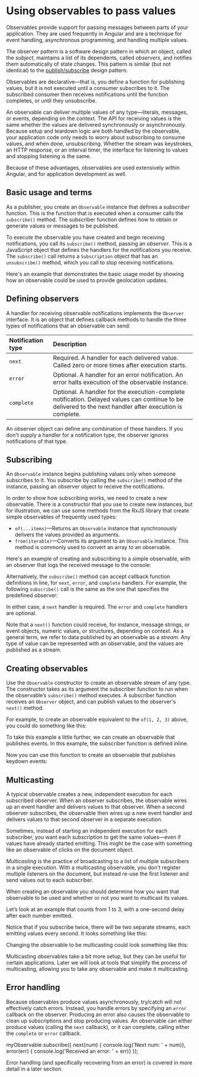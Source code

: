 # Using observables to pass values

Observables provide support for passing messages between parts of your application.
They are used frequently in Angular and are a technique for event handling, asynchronous programming, and handling multiple values.

The observer pattern is a software design pattern in which an object, called the *subject*, maintains a list of its dependents, called *observers*, and notifies them automatically of state changes.
This pattern is similar (but not identical) to the [publish/subscribe](https://en.wikipedia.org/wiki/Publish%E2%80%93subscribe_pattern) design pattern.

Observables are declarative&mdash;that is, you define a function for publishing values, but it is not executed until a consumer subscribes to it.
The subscribed consumer then receives notifications until the function completes, or until they unsubscribe.

An observable can deliver multiple values of any type&mdash;literals, messages, or events, depending on the context. The API for receiving values is the same whether the values are delivered synchronously or asynchronously. Because setup and teardown logic are both handled by the observable, your application code only needs to worry about subscribing to consume values, and when done, unsubscribing. Whether the stream was keystrokes, an HTTP response, or an interval timer, the interface for listening to values and stopping listening is the same.

Because of these advantages, observables are used extensively within Angular, and for application development as well.

## Basic usage and terms

As a publisher, you create an `Observable` instance that defines a *subscriber* function. This is the function that is executed when a consumer calls the `subscribe()` method. The subscriber function defines how to obtain or generate values or messages to be published.

To execute the observable you have created and begin receiving notifications, you call its `subscribe()` method, passing an *observer*. This is a JavaScript object that defines the handlers for the notifications you receive. The `subscribe()` call returns a `Subscription` object that has an `unsubscribe()` method, which you call to stop receiving notifications.

Here's an example that demonstrates the basic usage model by showing how an observable could be used to provide geolocation updates.

<code-example class="no-auto-link" path="observables/src/geolocation.ts" header="Observe geolocation updates"></code-example>

## Defining observers

A handler for receiving observable notifications implements the `Observer` interface. It is an object that defines callback methods to handle the three types of notifications that an observable can send:

| Notification type | Description |
|:---------|:-------------------------------------------|
| `next`  | Required. A handler for each delivered value. Called zero or more times after execution starts.|
| `error` | Optional. A handler for an error notification. An error halts execution of the observable instance.|
| `complete` | Optional. A handler for the execution-complete notification. Delayed values can continue to be delivered to the next handler after execution is complete.|

An observer object can define any combination of these handlers. If you don't supply a handler for a notification type, the observer ignores notifications of that type.

## Subscribing

An `Observable` instance begins publishing values only when someone subscribes to it. You subscribe by calling the `subscribe()` method of the instance, passing an observer object to receive the notifications.

<div class="alert is-helpful">

In order to show how subscribing works, we need to create a new observable. There is a constructor that you use to create new instances, but for illustration, we can use some methods from the RxJS library that create simple observables of frequently used types:

  * `of(...items)`&mdash;Returns an `Observable` instance that synchronously delivers the values provided as arguments.
  * `from(iterable)`&mdash;Converts its argument to an `Observable` instance. This method is commonly used to convert an array to an observable.

</div>

Here's an example of creating and subscribing to a simple observable, with an observer that logs the received message to the console:

<code-example
  path="observables/src/subscribing.ts"
  region="observer"
  header="Subscribe using observer"></code-example>

Alternatively, the `subscribe()` method can accept callback function definitions in line, for `next`, `error`, and `complete` handlers. For example, the following `subscribe()` call is the same as the one that specifies the predefined observer:

<code-example path="observables/src/subscribing.ts" region="sub_fn" header="Subscribe with positional arguments"></code-example>

In either case, a `next` handler is required. The `error` and `complete` handlers are optional.

Note that a `next()` function could receive, for instance, message strings, or event objects, numeric values, or structures, depending on context. As a general term, we refer to data published by an observable as a *stream*. Any type of value can be represented with an observable, and the values are published as a stream.

## Creating observables

Use the `Observable` constructor to create an observable stream of any type. The constructor takes as its argument the subscriber function to run when the observable’s `subscribe()` method executes. A subscriber function receives an `Observer` object, and can publish values to the observer's `next()` method.

For example, to create an observable equivalent to the `of(1, 2, 3)` above, you could do something like this:

<code-example path="observables/src/creating.ts" region="subscriber" header="Create observable with constructor"></code-example>

To take this example a little further, we can create an observable that publishes events. In this example, the subscriber function is defined inline.

<code-example path="observables/src/creating.ts" region="fromevent" header="Create with custom fromEvent function"></code-example>

Now you can use this function to create an observable that publishes keydown events:

<code-example path="observables/src/creating.ts" region="fromevent_use" header="Use custom fromEvent function"></code-example>

## Multicasting

A typical observable creates a new, independent execution for each subscribed observer. When an observer subscribes, the observable wires up an event handler and delivers values to that observer. When a second observer subscribes, the observable then wires up a new event handler and delivers values to that second observer in a separate execution.

Sometimes, instead of starting an independent execution for each subscriber, you want each subscription to get the same values&mdash;even if values have already started emitting. This might be the case with something like an observable of clicks on the document object.

*Multicasting* is the practice of broadcasting to a list of multiple subscribers in a single execution. With a multicasting observable, you don't register multiple listeners on the document, but instead re-use the first listener and send values out to each subscriber.

When creating an observable you should determine how you want that observable to be used and whether or not you want to multicast its values.

Let’s look at an example that counts from 1 to 3, with a one-second delay after each number emitted.

<code-example path="observables/src/multicasting.ts" region="delay_sequence" header="Create a delayed sequence"></code-example>

Notice that if you subscribe twice, there will be two separate streams, each emitting values every second. It looks something like this:

<code-example path="observables/src/multicasting.ts" region="subscribe_twice" header="Two subscriptions"></code-example>

 Changing the observable to be multicasting could look something like this:

<code-example path="observables/src/multicasting.ts" region="multicast_sequence" header="Create a multicast subscriber"></code-example>

<div class="alert is-helpful">
   Multicasting observables take a bit more setup, but they can be useful for certain applications. Later we will look at tools that simplify the process of multicasting, allowing you to take any observable and make it multicasting.
</div>

## Error handling

Because observables produce values asynchronously, try/catch will not effectively catch errors. Instead, you handle errors by specifying an `error` callback on the observer. Producing an error also causes the observable to clean up subscriptions and stop producing values. An observable can either produce values (calling the `next` callback), or it can complete, calling either the `complete` or `error` callback.

<code-example>
myObservable.subscribe({
  next(num) { console.log('Next num: ' + num)},
  error(err) { console.log('Received an error: ' + err)}
});
</code-example>

Error handling (and specifically recovering from an error) is covered in more detail in a later section.
